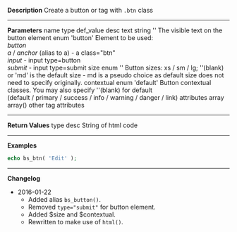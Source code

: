 **Description**
Create a button or tag with `.btn` class

--------
**Parameters**
name	type	def_value	desc
text	string	''	The visible text on the button
element	enum	'button'	Element to be used: <br> *button* <br> *a* / *anchor* (alias to a) - a class="btn" <br> *input* - input type=button <br> *submit* - input type=submit
size	enum	''	Button sizes: xs / sm / lg; ''(blank) or 'md' is the default size - md is a pseudo choice as default size does not need to specify originally.
contextual	enum	'default'	Button contextual classes. You may also specify ''(blank) for default <br> (default / primary / success / info / warning / danger / link)
attributes	array	array()	other tag attributes

--------
**Return Values**
type	desc
String	of html code

--------
**Examples**

```php
echo bs_btn( 'Edit' );
```

--------
**Changelog**
- 2016-01-22
	- Added alias `bs_button()`.
	- Removed `type="submit"` for button element.
	- Added $size and $contextual.
	- Rewritten to make use of `html()`.
